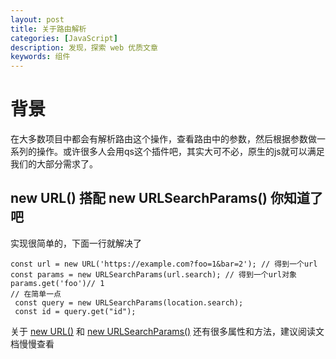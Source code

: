 ```yaml
---
layout: post
title: 关于路由解析
categories: [JavaScript]
description: 发现，探索 web 优质文章
keywords: 组件
---
```


# 背景
在大多数项目中都会有解析路由这个操作，查看路由中的参数，然后根据参数做一系列的操作。或许很多人会用qs这个插件吧，其实大可不必，原生的js就可以满足我们的大部分需求了。

## new URL() 搭配 new URLSearchParams() 你知道了吧

实现很简单的，下面一行就解决了

```
const url = new URL('https://example.com?foo=1&bar=2'); // 得到一个url
const params = new URLSearchParams(url.search); // 得到一个url对象
params.get('foo')// 1
// 在简单一点
 const query = new URLSearchParams(location.search);
 const id = query.get("id");
```

关于 [new URL()](https://developer.mozilla.org/zh-CN/docs/Web/API/URL/URL) 和 [new URLSearchParams()](https://developer.mozilla.org/zh-CN/docs/Web/API/URLSearchParams/URLSearchParams) 还有很多属性和方法，建议阅读文档慢慢查看

